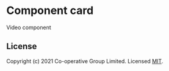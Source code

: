 # Component card
Video component 


## License
Copyright (c) 2021 Co-operative Group Limited.
Licensed [MIT](https://github.com/coopdigital/coop-frontend/blob/master/LICENSE).

 